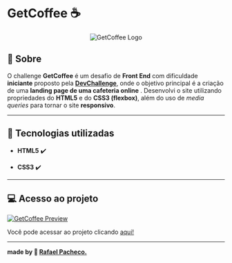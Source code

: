 # GetCoffee :coffee:

<p align="center">

<img src="https://i.imgur.com/OSkM6mo.jpg" alt="GetCoffee Logo"/>

</p>

##  :book: Sobre

  

O challenge **GetCoffee** é um desafio de **Front End** com dificuldade **iniciante** proposto pela **[DevChallenge](https://www.devchallenge.com.br/)**, onde o objetivo principal é a criação de uma **landing page de uma cafeteria online** . Desenvolvi o site utilizando propriedades do **HTML5** e do **CSS3 (flexbox)**, além do uso de *media queries* para tornar o site **responsivo**.

---

##  :rocket: Tecnologias utilizadas

- **HTML5** :heavy_check_mark:

- **CSS3** :heavy_check_mark:

---

##  :computer: Acesso ao projeto

  

<p align="center">

  <a href="https://rafaelhmp.github.io/dev-challenges/challenges/GetCoffee/index.html"><img src="https://i.imgur.com/FBdwxvz.jpg" alt="GetCoffee Preview"/></a>

</p>

  

Você pode acessar ao projeto clicando [aqui!](https://rafaelhmp.github.io/dev-challenges/challenges/GetCoffee/index.html)

  

---

**made by :rocket: [Rafael Pacheco.](https://github.com/rafaelhmp)**